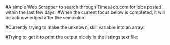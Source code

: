 #A simple Web Scrapper to search through TimesJob.com for jobs posted within the last few days.
#When the current focus below is completed, it will be acknowledged after the semicolon.

#Currently trying to make the unknown_skill variable into an array:

#Trying to get it to print the output nicely in the listings text file: